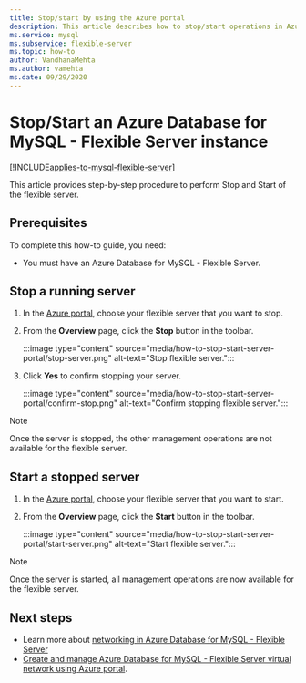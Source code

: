 ```yaml
---
title: Stop/start by using the Azure portal
description: This article describes how to stop/start operations in Azure Database for MySQL - Flexible Server by using the Azure portal.
ms.service: mysql
ms.subservice: flexible-server
ms.topic: how-to
author: VandhanaMehta
ms.author: vamehta
ms.date: 09/29/2020
---
```


# Stop/Start an Azure Database for MySQL - Flexible Server instance

[!INCLUDE[applies-to-mysql-flexible-server](../includes/applies-to-mysql-flexible-server.md)]

This article provides step-by-step procedure to perform Stop and Start of the flexible server.

## Prerequisites

To complete this how-to guide, you need:

-   You must have an Azure Database for MySQL - Flexible Server.

## Stop a running server

1.  In the [Azure portal](https://portal.azure.com/), choose your flexible server that you want to stop.

2.  From the **Overview** page, click the **Stop** button in the toolbar.

    :::image type="content" source="media/how-to-stop-start-server-portal/stop-server.png" alt-text="Stop flexible server.":::

3.  Click **Yes** to confirm stopping your server.

    :::image type="content" source="media/how-to-stop-start-server-portal/confirm-stop.png" alt-text="Confirm stopping flexible server.":::

> [!NOTE]
> Once the server is stopped, the other management operations are not available for the flexible server.

## Start a stopped server

1.  In the [Azure portal](https://portal.azure.com/), choose your flexible server that you want to start.

2.  From the **Overview** page, click the **Start** button in the toolbar.

    :::image type="content" source="media/how-to-stop-start-server-portal/start-server.png" alt-text="Start flexible server.":::

> [!NOTE]
> Once the server is started, all management operations are now available for the flexible server.

## Next steps
- Learn more about [networking in Azure Database for MySQL - Flexible Server](./concepts-networking.md)
- [Create and manage Azure Database for MySQL - Flexible Server virtual network using Azure portal](./how-to-manage-virtual-network-portal.md).

